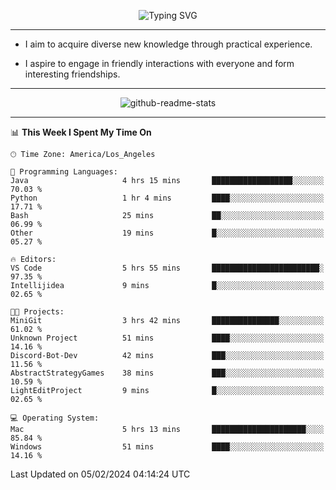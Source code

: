 <p align="center">
  <img src="https://readme-typing-svg.demolab.com?font=Fira+Code&weight=500&size=32&duration=2500&pause=1600&center=true&vCenter=true&random=false&width=1024&height=64&lines=Hi+there+%F0%9F%91%8B;I'm+delighted+you+could+make+it+here+%F0%9F%8E%89;I'm+Harry%2C+a+college+student+still+finding+my+way" alt="Typing SVG" />
</p>


---


- I aim to acquire diverse new knowledge through practical experience.

- I aspire to engage in friendly interactions with everyone and form interesting friendships.


---


<p align="center">
  <img src="https://github-readme-stats.vercel.app/api?username=Harry-Jing&show_icons=true" alt="github-readme-stats"/>
</p>


---

<!--START_SECTION:waka-->
📊 **This Week I Spent My Time On** 

```text
🕑︎ Time Zone: America/Los_Angeles

💬 Programming Languages: 
Java                     4 hrs 15 mins       ██████████████████░░░░░░░   70.03 % 
Python                   1 hr 4 mins         ████░░░░░░░░░░░░░░░░░░░░░   17.71 % 
Bash                     25 mins             ██░░░░░░░░░░░░░░░░░░░░░░░   06.99 % 
Other                    19 mins             █░░░░░░░░░░░░░░░░░░░░░░░░   05.27 % 

🔥 Editors: 
VS Code                  5 hrs 55 mins       ████████████████████████░   97.35 % 
Intellijidea             9 mins              █░░░░░░░░░░░░░░░░░░░░░░░░   02.65 % 

🐱‍💻 Projects: 
MiniGit                  3 hrs 42 mins       ███████████████░░░░░░░░░░   61.02 % 
Unknown Project          51 mins             ████░░░░░░░░░░░░░░░░░░░░░   14.16 % 
Discord-Bot-Dev          42 mins             ███░░░░░░░░░░░░░░░░░░░░░░   11.56 % 
AbstractStrategyGames    38 mins             ███░░░░░░░░░░░░░░░░░░░░░░   10.59 % 
LightEditProject         9 mins              █░░░░░░░░░░░░░░░░░░░░░░░░   02.65 % 

💻 Operating System: 
Mac                      5 hrs 13 mins       █████████████████████░░░░   85.84 % 
Windows                  51 mins             ████░░░░░░░░░░░░░░░░░░░░░   14.16 % 
```


 Last Updated on 05/02/2024 04:14:24 UTC
<!--END_SECTION:waka-->
